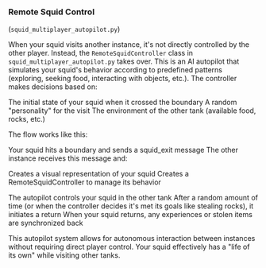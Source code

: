 ### Remote Squid Control

(`squid_multiplayer_autopilot.py`)

When your squid visits another instance, it's not directly controlled by the other player. Instead, the `RemoteSquidController` class in `squid_multiplayer_autopilot.py` takes over.
This is an AI autopilot that simulates your squid's behavior according to predefined patterns (exploring, seeking food, interacting with objects, etc.). The controller makes decisions based on:

The initial state of your squid when it crossed the boundary
A random "personality" for the visit
The environment of the other tank (available food, rocks, etc.)

The flow works like this:

Your squid hits a boundary and sends a squid_exit message
The other instance receives this message and:

Creates a visual representation of your squid
Creates a RemoteSquidController to manage its behavior


The autopilot controls your squid in the other tank
After a random amount of time (or when the controller decides it's met its goals like stealing rocks), it initiates a return
When your squid returns, any experiences or stolen items are synchronized back

This autopilot system allows for autonomous interaction between instances without requiring direct player control. Your squid effectively has a "life of its own" while visiting other tanks.
